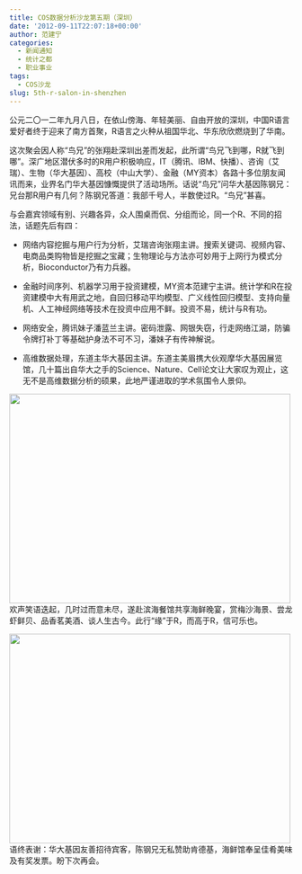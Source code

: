 ```yaml
---
title: COS数据分析沙龙第五期（深圳）
date: '2012-09-11T22:07:18+00:00'
author: 范建宁
categories:
  - 新闻通知
  - 统计之都
  - 职业事业
tags:
  - COS沙龙
slug: 5th-r-salon-in-shenzhen
---
```


公元二〇一二年九月八日，在依山傍海、年轻美丽、自由开放的深圳，中国R语言爱好者终于迎来了南方首聚，R语言之火种从祖国华北、华东欣欣燃烧到了华南。<!--more-->

这次聚会因人称“鸟兄”的张翔赴深圳出差而发起，此所谓“鸟兄飞到哪，R就飞到哪”。深广地区潜伏多时的R用户积极响应，IT（腾讯、IBM、快播）、咨询（艾瑞）、生物（华大基因）、高校（中山大学）、金融（MY资本）各路十多位朋友闻讯而来，业界名门华大基因慷慨提供了活动场所。话说“鸟兄”问华大基因陈钢兄：兄台那R用户有几何？陈钢兄答道：我部千号人，半数使过R。“鸟兄”甚喜。

与会嘉宾领域有别、兴趣各异，众人围桌而侃、分组而论，同一个R、不同的招法，话题先后有四：

  * 网络内容挖掘与用户行为分析，艾瑞咨询张翔主讲。搜索关键词、视频内容、电商品类购物皆是挖掘之宝藏；生物理论与方法亦可妙用于上网行为模式分析，Bioconductor乃有力兵器。

  * 金融时间序列、机器学习用于投资建模，MY资本范建宁主讲。统计学和R在投资建模中大有用武之地，自回归移动平均模型、广义线性回归模型、支持向量机、人工神经网络等技术在投资中应用不鲜。投资不易，统计与R有功。

  * 网络安全，腾讯妹子潘蓝兰主讲。密码泄露、网银失窃，行走网络江湖，防骗令牌打补丁等基础护身法不可不习，潘妹子有传神解说。

  * 高维数据处理，东道主华大基因主讲。东道主美眉携大伙观摩华大基因展览馆，几十篇出自华大之手的Science、Nature、Cell论文让大家叹为观止，这无不是高维数据分析的硕果，此地严谨进取的学术氛围令人景仰。

<a href="https://cos.name/2012/09/1st-r-salon-in-shenzhen/img_1523/" rel="attachment wp-att-6295"><img class="aligncenter size-large wp-image-6295" title="IMG_1523" alt="" src="https://cos.name/wp-content/uploads/2012/09/IMG_1523-500x373.jpg" width="500" height="373" srcset="https://cos.name/wp-content/uploads/2012/09/IMG_1523-500x373.jpg 500w, https://cos.name/wp-content/uploads/2012/09/IMG_1523-300x224.jpg 300w, https://cos.name/wp-content/uploads/2012/09/IMG_1523-401x300.jpg 401w" sizes="(max-width: 500px) 100vw, 500px" /></a>欢声笑语迭起，几时过而意未尽，遂赴滨海餐馆共享海鲜晚宴，赏梅沙海景、尝龙虾鲜贝、品香茗美酒、谈人生古今。此行“缘”于R，而高于R，信可乐也。

<a href="https://cos.name/2012/09/1st-r-salon-in-shenzhen/img_1538/" rel="attachment wp-att-6296"><img class="aligncenter size-large wp-image-6296" title="IMG_1538" alt="" src="https://cos.name/wp-content/uploads/2012/09/IMG_1538-500x373.jpg" width="500" height="373" srcset="https://cos.name/wp-content/uploads/2012/09/IMG_1538-500x373.jpg 500w, https://cos.name/wp-content/uploads/2012/09/IMG_1538-300x224.jpg 300w, https://cos.name/wp-content/uploads/2012/09/IMG_1538-401x300.jpg 401w" sizes="(max-width: 500px) 100vw, 500px" /></a>语终表谢：华大基因友善招待宾客，陈钢兄无私赞助肯德基，海鲜馆奉呈佳肴美味及有奖发票。盼下次再会。

